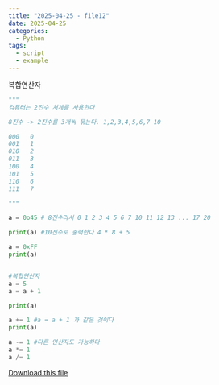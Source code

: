 ```yaml
---
title: "2025-04-25 - file12"
date: 2025-04-25
categories:
  - Python
tags:
  - script
  - example
---
```


복합연산자

```python
"""
컴퓨터는 2진수 처계를 사용한다 

8진수 -> 2진수를 3개씩 묶는다. 1,2,3,4,5,6,7 10

000   0
001   1
010   2
011   3
100   4
101   5
110   6
111   7

"""

a = 0o45 # 8진수라서 0 1 2 3 4 5 6 7 10 11 12 13 ... 17 20

print(a) #10진수로 출력한다 4 * 8 + 5

a = 0xFF
print(a)


#복합연산자
a = 5
a = a + 1 

print(a)

a += 1 #a = a + 1 과 같은 것이다 
print(a)

a -= 1 #다른 연산자도 가능하다
a *= 1 
a /= 1 

```

[Download this file](/assets/files/진법.py)
